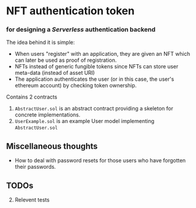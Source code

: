 # NFT authentication token
### for designing a <i>Serverless</i> authentication backend

The idea behind it is simple:
* When users "register" with an application, they are given an NFT which can later be used as proof of registration.
* NFTs instead of generic fungible tokens since NFTs can store user meta-data (instead of asset URI)
* The application authenticates the user (or in this case, the user's ethereum account) by checking token ownership.

Contains 2 contracts
1. `AbstractUser.sol` is an abstract contract providing a skeleton for concrete implementations.
2. `UserExample.sol` is an example User model implementing `AbstractUser.sol`

## Miscellaneous thoughts
* How to deal with password resets for those users who have forgotten their passwords.

## TODOs
2. Relevent tests